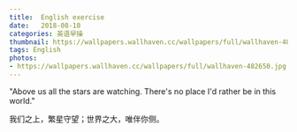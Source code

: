 ```yaml
---
title:  English exercise
date:   2018-08-10
categories: 英语早操
thumbnail: https://wallpapers.wallhaven.cc/wallpapers/full/wallhaven-482650.jpg
tags: English
photos:
- https://wallpapers.wallhaven.cc/wallpapers/full/wallhaven-482650.jpg
---
```


"Above us all the stars are watching. There's no place I'd rather be in this world."
<p>我们之上，繁星守望；世界之大，唯伴你侧。</p>
